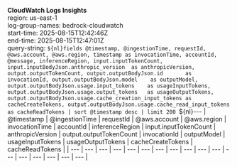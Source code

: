 ﻿**CloudWatch Logs Insights**  
region: us-east-1  
log-group-names: bedrock-cloudwatch  
start-time: 2025-08-15T12:42:46Z  
end-time: 2025-08-15T12:47:01Z  
query-string:
  `${nl}fields
  @timestamp, @ingestionTime, requestId, @aws.account, @aws.region,
  timestamp as invocationTime, accountId, @message, inferenceRegion,
  input.inputTokenCount,
  input.inputBodyJson.anthropic_version  as anthropicVersion,
  output.outputTokenCount,
  output.outputBodyJson.id       as invocationId,
  output.outputBodyJson.model    as outputModel,
  output.outputBodyJson.usage.input_tokens    as usageInputTokens,
  output.outputBodyJson.usage.output_tokens   as usageOutputTokens,
  output.outputBodyJson.usage.cache_creation_input_tokens as cacheCreateTokens,
  output.outputBodyJson.usage.cache_read_input_tokens     as cacheReadTokens
| sort @timestamp desc
| limit 200
  `${nl}---
| @timestamp | @ingestionTime | requestId | @aws.account | @aws.region | invocationTime | accountId | inferenceRegion | input.inputTokenCount | anthropicVersion | output.outputTokenCount | invocationId | outputModel | usageInputTokens | usageOutputTokens | cacheCreateTokens | cacheReadTokens |
| --- | --- | --- | --- | --- | --- | --- | --- | --- | --- | --- | --- | --- | --- | --- | --- | --- |

